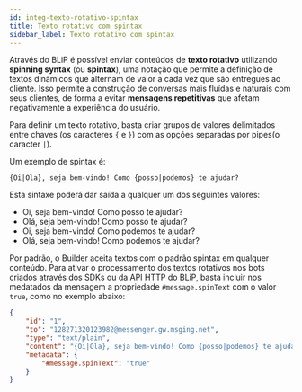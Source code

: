 ```yaml
---
id: integ-texto-rotativo-spintax
title: Texto rotativo com spintax
sidebar_label: Texto rotativo com spintax
---
```


Através do BLiP é possível enviar conteúdos de **texto rotativo** utilizando **spinning syntax** (ou **spintax**), uma notação que permite a definição de textos dinâmicos que alternam de valor a cada vez que são entregues ao cliente. Isso permite a construção de conversas mais fluídas e naturais com seus clientes, de forma a evitar **mensagens repetitivas** que afetam negativamente a experiência do usuário.

Para definir um texto rotativo, basta criar grupos de valores delimitados entre chaves (os caracteres `{` e `}`) com as opções separadas por pipes(o caracter `|`).

Um exemplo de spintax é:

`{Oi|Ola}, seja bem-vindo! Como {posso|podemos} te ajudar?`

Esta sintaxe poderá dar saída a qualquer um dos seguintes valores:

* Oi, seja bem-vindo! Como posso te ajudar?
* Olá, seja bem-vindo! Como posso te ajudar?
* Oi, seja bem-vindo! Como podemos te ajudar?
* Olá, seja bem-vindo! Como podemos te ajudar?

Por padrão, o Builder aceita textos com o padrão spintax em qualquer conteúdo. Para ativar o processamento dos textos rotativos nos bots criados através dos SDKs ou da API HTTP do BLiP, basta incluir nos medatados da mensagem a propriedade `#message.spinText` com o valor `true`, como no exemplo abaixo:

```json
{
    "id": "1",
    "to": "128271320123982@messenger.gw.msging.net",
    "type": "text/plain",
    "content": "{Oi|Ola}, seja bem-vindo! Como {posso|podemos} te ajudar?",
    "metadata": {
        "#message.spinText": "true"
    }
}
```
